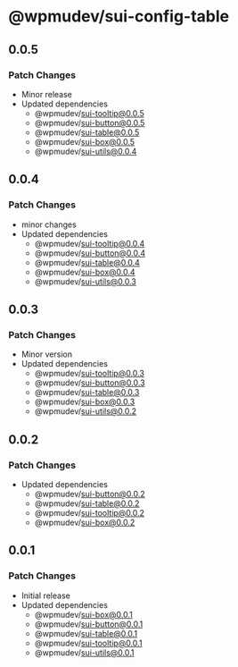 # @wpmudev/sui-config-table

## 0.0.5

### Patch Changes

- Minor release
- Updated dependencies
  - @wpmudev/sui-tooltip@0.0.5
  - @wpmudev/sui-button@0.0.5
  - @wpmudev/sui-table@0.0.5
  - @wpmudev/sui-box@0.0.5
  - @wpmudev/sui-utils@0.0.4

## 0.0.4

### Patch Changes

- minor changes
- Updated dependencies
  - @wpmudev/sui-tooltip@0.0.4
  - @wpmudev/sui-button@0.0.4
  - @wpmudev/sui-table@0.0.4
  - @wpmudev/sui-box@0.0.4
  - @wpmudev/sui-utils@0.0.3

## 0.0.3

### Patch Changes

- Minor version
- Updated dependencies
  - @wpmudev/sui-tooltip@0.0.3
  - @wpmudev/sui-button@0.0.3
  - @wpmudev/sui-table@0.0.3
  - @wpmudev/sui-box@0.0.3
  - @wpmudev/sui-utils@0.0.2

## 0.0.2

### Patch Changes

- Updated dependencies
  - @wpmudev/sui-button@0.0.2
  - @wpmudev/sui-table@0.0.2
  - @wpmudev/sui-tooltip@0.0.2
  - @wpmudev/sui-box@0.0.2

## 0.0.1

### Patch Changes

- Initial release
- Updated dependencies
  - @wpmudev/sui-box@0.0.1
  - @wpmudev/sui-button@0.0.1
  - @wpmudev/sui-table@0.0.1
  - @wpmudev/sui-tooltip@0.0.1
  - @wpmudev/sui-utils@0.0.1
